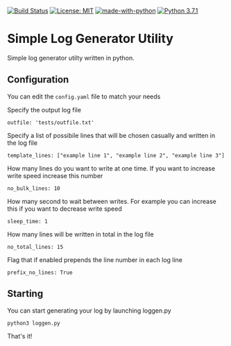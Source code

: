 [![Build Status](https://travis-ci.com/xtimk/py-simple-loggen.svg?branch=master)](https://travis-ci.com/xtimk/py-simple-loggen) [![License: MIT](https://img.shields.io/badge/License-MIT-yellow.svg)]([https://github.com/xtimk/py-simple-loggen/blob/master/LICENSE](https://github.com/xtimk/py-simple-loggen/blob/master/LICENSE)) [![made-with-python](https://img.shields.io/badge/Made%20with-Python-1f425f.svg)](https://www.python.org/) [![Python 3.7.1](https://img.shields.io/badge/python-3.7.1-blue.svg)](https://www.python.org/downloads/release/python-371/)

# Simple Log Generator Utility

Simple log generator utilty written in python.

## Configuration
You can edit the `config.yaml` file to match your needs

Specify the output log file
```
outfile: 'tests/outfile.txt'
```
Specify a list of possibile lines that will be chosen casually and written in the log file
```
template_lines: ["example line 1", "example line 2", "example line 3"]
```
How many lines do you want to write at one time. If you want to increase write speed increase this number
```
no_bulk_lines: 10
```
How many second to wait between writes. For example you can increase this if you want to decrease write speed
```
sleep_time: 1
```
How many lines will be written in total in the log file
```
no_total_lines: 15
```
Flag that if enabled prepends the line number in each log line
```
prefix_no_lines: True
```
## Starting
You can start generating your log by launching loggen.py
```
python3 loggen.py
```

That's it!

